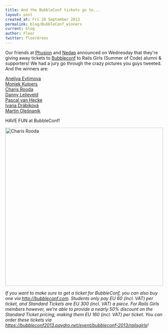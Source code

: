 ```yaml
---
title: And the BubbleConf tickets go to...
layout: post
created_at: Fri 20 September 2013
permalink: blog/BubbleConf_winners
current: blog
author: Floor
twitter: floordrees
---
```


Our friends at <a href="http://www.phusion.nl/">Phusion</a> and <a href="http://www.nedap.com/nl/">Nedap</a> announced on Wednesday that they're giving away tickets to <a href="http://railsgirlssummerofcode.org/blog/Bubbleconf_tickets/">Bubbleconf</a> to Rails Girls (Summer of Code) alumni & supporters! We had a jury go through the crazy pictures you guys tweeted. And the winners are: 

[Aneliya Evtimova](http://www.twitter.com/AneliyaE)  
[Moniek Kuipers](http://www.twitter.com/MoInRotterdam)  
[Charis Rooda](http://www.twitter.com/charisrooda)  
[Danny Lelieveld](http://www.twitter.com/dannylelieveld)  
[Pascal van Hecke](http://www.twitter.com/PascalOnRails)  
[Ivana Drábiková](http://www.twitter.com/Atenna2)  
[Martin Olešnaník](http://www.twitter.com/nixone)  

HAVE FUN at BubbleConf!

<img src="https://f.cloud.github.com/assets/1711357/1180760/4f9c965c-21fc-11e3-8ee1-05cb4e56f854.jpg" width="500" alt="Charis Rooda"/>

*If you want to make sure to get a ticket for BubbleConf, you can also buy one via http://bubbleconf.com. Students only pay EU 60 (incl. VAT) per ticket, and Standard Tickets are EU 300 (incl. VAT) a piece. For Rails Girls members however, we’re able to provide a nearly 50% discount on the Standard Ticket pricing, making them EU 160 (incl. VAT) per ticket. You can order these tickets via https://bubbleconf2013.paydro.net/event/bubbleconf-2013/railsgirls!*
